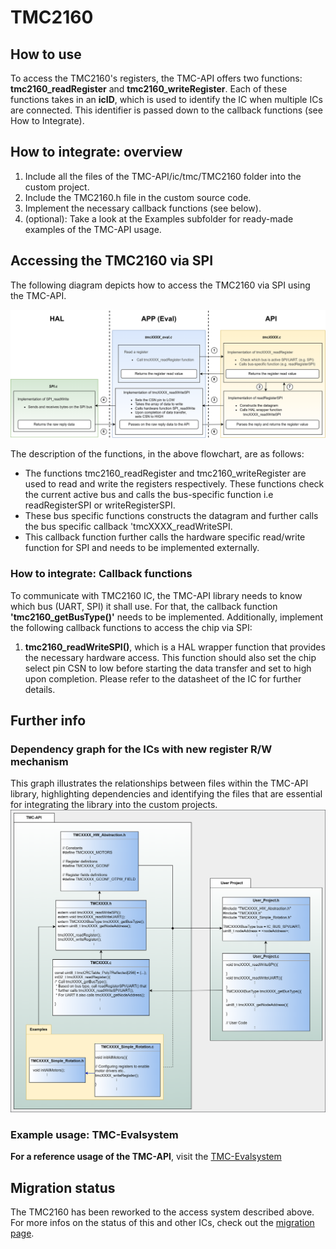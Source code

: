 # TMC2160


## How to use

To access the TMC2160's registers, the TMC-API offers two functions: **tmc2160_readRegister** and **tmc2160_writeRegister**.
Each of these functions takes in an **icID**, which is used to identify the IC when multiple ICs are connected. This identifier is passed down to the callback functions (see How to Integrate).

## How to integrate: overview

1. Include all the files of the TMC-API/ic/tmc/TMC2160 folder into the custom project.
2. Include the TMC2160.h file in the custom source code.
3. Implement the necessary callback functions (see below).
4. (optional): Take a look at the Examples subfolder for ready-made examples of the TMC-API usage.

## Accessing the TMC2160 via SPI
The following diagram depicts how to access the TMC2160 via SPI using the TMC-API.

![screenshot](registercall_hierarchy_flowchar_SPI.png)

The description of the functions, in the above flowchart, are as follows:
- The functions tmc2160_readRegister and tmc2160_writeRegister are used to read and write the registers respectively. These functions check the current active bus and calls the bus-specific function i.e readRegisterSPI or writeRegisterSPI.
- These bus specific functions constructs the datagram and further calls the bus specific callback 'tmcXXXX_readWriteSPI.
- This callback function further calls the hardware specific read/write function for SPI and needs to be implemented externally.

### How to integrate: Callback functions
To communicate with TMC2160 IC, the TMC-API library needs to know which bus (UART, SPI) it shall use. For that, the callback function **'tmc2160_getBusType()'** needs to be implemented.
Additionally, implement the following callback functions to access the chip via SPI:
1. **tmc2160_readWriteSPI()**, which is a HAL wrapper function that provides the necessary hardware access. This function should also set the chip select pin CSN to low before starting the data transfer and set to high upon completion. Please refer to the datasheet of the IC for further details.

## Further info
### Dependency graph for the ICs with new register R/W mechanism
This graph illustrates the relationships between files within the TMC-API library, highlighting dependencies and identifying the files that are essential for integrating the library into the custom projects.
![screenshot](uml-tmc-api.png)

### Example usage: TMC-Evalsystem
**For a reference usage of the TMC-API**, visit the [TMC-Evalsystem](https://github.com/analogdevicesinc/TMC-EvalSystem)

## Migration status
The TMC2160 has been reworked to the access system described above. For more infos on the status of this and other ICs, check out the [migration page](https://github.com/analogdevicesinc/TMC-API/issues/53).


